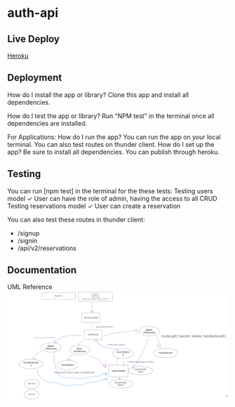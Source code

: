 # auth-api

## Live Deploy

[Heroku](https://yamada-auth-api.herokuapp.com/)

## Deployment

How do I install the app or library?
Clone this app and install all dependencies.

How do I test the app or library?
Run "NPM test" in the terminal once all dependencies are installed.

For Applications:
How do I run the app?
You can run the app on your local terminal.
You can also test routes on thunder client.
How do I set up the app?
Be sure to install all dependencies. You can publish through heroku.

## Testing

You can run [npm test] in the terminal for the these tests:
Testing users model
    ✓ User can have the role of admin, having the access to all CRUD
Testing reservations model
    ✓ User can create a reservation

You can also test these routes in thunder client:

- /signup
- /signin
- /api/v2/reservations

## Documentation

UML Reference
![Lab08](./images/Lab08-UML.png)
